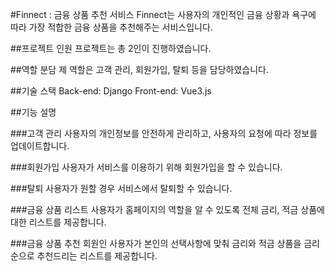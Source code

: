 #Finnect : 금융 상품 추천 서비스
Finnect는 사용자의 개인적인 금융 상황과 욕구에 따라 가장 적합한 금융 상품을 추천해주는 서비스입니다.

##프로젝트 인원
프로젝트는 총 2인이 진행하였습니다.

##역할 분담
제 역할은 고객 관리, 회원가입, 탈퇴 등을 담당하였습니다.

##기술 스택
Back-end: Django
Front-end: Vue3.js

##기능 설명

###고객 관리
사용자의 개인정보를 안전하게 관리하고, 사용자의 요청에 따라 정보를 업데이트합니다.

###회원가입
사용자가 서비스를 이용하기 위해 회원가입을 할 수 있습니다.

###탈퇴
사용자가 원할 경우 서비스에서 탈퇴할 수 있습니다.

###금융 상품 리스트
사용자가 홈페이지의 역할을 알 수 있도록 전체 금리, 적금 상품에 대한 리스트를 제공합니다.

###금융 상품 추천
회원인 사용자가 본인의 선택사항에 맞춰 금리와 적금 상품을 금리 순으로 추천드리는 리스트를 제공합니다.
